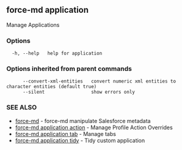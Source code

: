 ## force-md application

Manage Applications

### Options

```
  -h, --help   help for application
```

### Options inherited from parent commands

```
      --convert-xml-entities   convert numeric xml entities to character entities (default true)
      --silent                 show errors only
```

### SEE ALSO

* [force-md](force-md.md)	 - force-md manipulate Salesforce metadata
* [force-md application action](force-md_application_action.md)	 - Manage Profile Action Overrides 
* [force-md application tab](force-md_application_tab.md)	 - Manage tabs
* [force-md application tidy](force-md_application_tidy.md)	 - Tidy custom application

